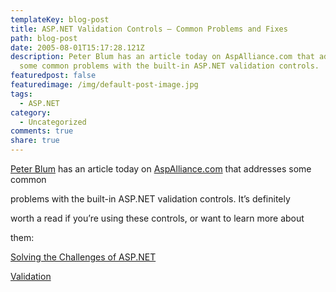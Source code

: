 ```yaml
---
templateKey: blog-post
title: ASP.NET Validation Controls – Common Problems and Fixes
path: blog-post
date: 2005-08-01T15:17:28.121Z
description: Peter Blum has an article today on AspAlliance.com that addresses
  some common problems with the built-in ASP.NET validation controls.
featuredpost: false
featuredimage: /img/default-post-image.jpg
tags:
  - ASP.NET
category:
  - Uncategorized
comments: true
share: true
---
```

<!--StartFragment-->

[Peter Blum](http://peterblum.com/) has an article today on [AspAlliance.com](http://aspalliance.com/) that addresses some common

problems with the built-in ASP.NET validation controls. It’s definitely

worth a read if you’re using these controls, or want to learn more about

them:

[Solving the Challenges of ASP.NET](http://aspalliance.com/699)

[Validation](http://aspalliance.com/699)

<!--EndFragment-->